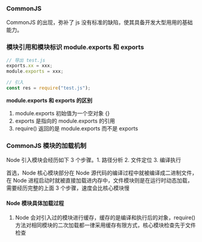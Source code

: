 ### CommonJS

CommonJS 的出现，弥补了 js 没有标准的缺陷，使其具备开发大型用用的基础能力。

### 模块引用和模块标识 module.exports 和 exports

```js
// 导出 test.js
exports.xx = xxx;
module.exports = xxx;

// 引入
const res = require("test.js");
```

**module.exports 和 exports 的区别**

1. module.exports 初始值为一个空对象 {}
2. exports 是指向的 module.exports 的引用
3. require() 返回的是 module.exports 而不是 exports

### CommonJS 模块的加载机制

Node 引入模块会经历如下 3 个步骤。1. 路径分析 2. 文件定位 3. 编译执行

首选，Node 核心模块部分在 Node 源代码的编译过程中就被编译成二进制文件，在 Node 进程启动时就被直接加载进内存中，文件模块则是在运行时动态加载，需要经历完整的上面 3 个步骤，速度会比核心模块慢

#### Node 模块具体加载过程

1. Node 会对引入过的模块进行缓存，缓存的是编译和执行后的对象，require()方法对相同模块的二次加载都一律采用缓存有限方式，核心模块检查先于文件检查
